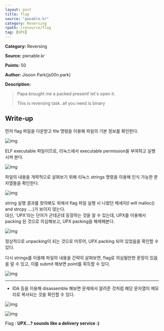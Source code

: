 ```yaml
---
layout: post
title: flag
source: "pwnable.kr"
category: Reversing
rpath: /resource/flag
tag: [UPX] 
---
```


**Category:** Reversing

**Source:** pwnable.kr

**Points:** 50

**Author:** Jisoon Park(js00n.park)

**Description:** 

> Papa brought me a packed present! let's open it.
> 
> This is reversing task. all you need is binary

## Write-up

먼저 flag 파일을 다운받고 file 명령을 이용해 파일의 기본 정보를 확인한다.

![img]({{page.rpath|prepend:site.baseurl}}/file.png)

ELF executable 파일이므로, 리눅스에서 executable permission을 부여하고 실행시켜 본다.

![img]({{page.rpath|prepend:site.baseurl}}/run.png)

파일의 내용을 개략적으로 살펴보기 위해 리눅스 strings 명령을 이용해 인식 가능한 문자열들을 확인한다.

![img]({{page.rpath|prepend:site.baseurl}}/strings1.png)

string 실행 결과를 찾아봐도 위에서 flag 파일 실행 시 나왔던 메세지(I will malloc() and strcpy ....)가 보이지 않는다.  
대신, 'UPX'라는 단어가 군데군데 등장하는 것을 알 수 있는데, UPX를 이용해서 packing 된 것으로 의심해보고, UPX packing을 해제해본다.

![img]({{page.rpath|prepend:site.baseurl}}/upx.png)

정상적으로 unpacking이 되는 것으로 미루어, UPX packing 되어 있었음을 확인할 수 있다.

다시 strings를 이용해 파일의 내용을 간략히 살펴보면, flag로 의심될만한 문장이 있음을 알 수 있고, 이를 submit 해보면 point를 획득할 수 있다.

![img]({{page.rpath|prepend:site.baseurl}}/strings2.png)

***

* IDA 등을 이용해 disassemble 해보면 문제에서 알려준 것처럼 해당 문자열이 메모리로 복사되는 것을 확인할 수 있다.

![img]({{page.rpath|prepend:site.baseurl}}/ida.png)

![img]({{page.rpath|prepend:site.baseurl}}/flag.png)

Flag : **UPX...? sounds like a delivery service :)**
